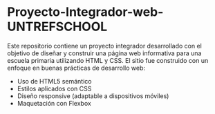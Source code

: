 # Proyecto-Integrador-web-UNTREFSCHOOL
Este repositorio contiene un proyecto integrador desarrollado con el objetivo de diseñar y construir una página web informativa para una escuela primaria utilizando HTML y CSS.
El sitio fue construido con un enfoque en buenas prácticas de desarrollo web:
-  Uso de HTML5 semántico
-  Estilos aplicados con CSS
-  Diseño responsive (adaptable a dispositivos móviles)
- Maquetación con Flexbox
